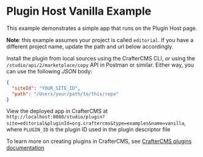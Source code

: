 # Plugin Host Vanilla Example

This example demonstrates a simple app that runs on the Plugin Host page.

**Note**: this example assumes your project is called `editorial`. If you have a different project name, update the path and url below accordingly.

Install the plugin from local sources using the CrafterCMS CLI, or using the `/studio/api/2/marketplace/copy` API in Postman or similar. Either way, you can use the following _JSON_ body:

```json
{
  "siteId": "YOUR_SITE_ID",
  "path": "/Users/your/path/to/this/repo"
}
```

View the deployed app in CrafterCMS at `http://localhost:8080/studio/plugin?site=editorial&pluginId=org.craftercms&type=examples&name=vanilla`, where `PLUGIN_ID` is the plugin ID used in the plugin descriptor file

To learn more on creating plugins in CrafterCMS, see [CrafterCMS plugins documentation](https://docs.craftercms.org/current/by-role/developer/composable/extensions/plugins.html)
